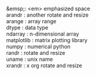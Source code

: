 \&emsp;: \<em> emphasized space  
arandr : another rotate and resize  
arange : array range  
dtype : data type  
ndarray : n-dimensional array  
matplotlib : matrix plotting library  
numpy : numerical python  
randr : rotate and resize  
uname : unix name  
xrandr : x org rotate and resize  
